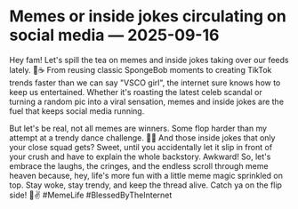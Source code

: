 # Memes or inside jokes circulating on social media — 2025-09-16

Hey fam! Let's spill the tea on memes and inside jokes taking over our feeds lately. 🐸☕️ From reusing classic SpongeBob moments to creating TikTok trends faster than we can say "VSCO girl", the internet sure knows how to keep us entertained. Whether it's roasting the latest celeb scandal or turning a random pic into a viral sensation, memes and inside jokes are the fuel that keeps social media running.

But let's be real, not all memes are winners. Some flop harder than my attempt at a trendy dance challenge. 🤷‍♀️ And those inside jokes that only your close squad gets? Sweet, until you accidentally let it slip in front of your crush and have to explain the whole backstory. Awkward! So, let's embrace the laughs, the cringes, and the endless scroll through meme heaven because, hey, life's more fun with a little meme magic sprinkled on top. Stay woke, stay trendy, and keep the thread alive. Catch ya on the flip side! 💫✌️ #MemeLife #BlessedByTheInternet